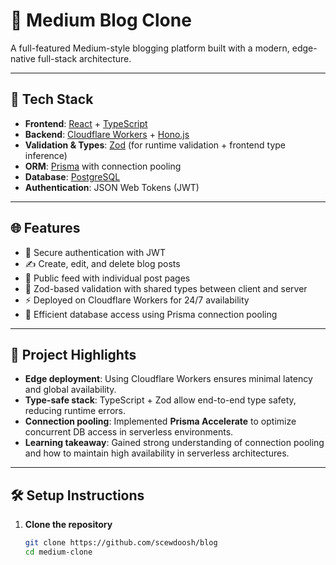 # 📰 Medium Blog Clone

A full-featured Medium-style blogging platform built with a modern, edge-native full-stack architecture.

---

## 🚀 Tech Stack

- **Frontend**: [React](https://react.dev/) + [TypeScript](https://www.typescriptlang.org/)
- **Backend**: [Cloudflare Workers](https://workers.cloudflare.com/) + [Hono.js](https://hono.dev/)
- **Validation & Types**: [Zod](https://zod.dev/) (for runtime validation + frontend type inference)
- **ORM**: [Prisma](https://www.prisma.io/) with connection pooling
- **Database**: [PostgreSQL](https://www.postgresql.org/)
- **Authentication**: JSON Web Tokens (JWT)

---

## 🌐 Features

- 🔐 Secure authentication with JWT
- ✍️ Create, edit, and delete blog posts
- 📖 Public feed with individual post pages
- 🧩 Zod-based validation with shared types between client and server
- ⚡ Deployed on Cloudflare Workers for 24/7 availability
- 🧵 Efficient database access using Prisma connection pooling

---

## 🎯 Project Highlights

- **Edge deployment**: Using Cloudflare Workers ensures minimal latency and global availability.
- **Type-safe stack**: TypeScript + Zod allow end-to-end type safety, reducing runtime errors.
- **Connection pooling**: Implemented **Prisma Accelerate** to optimize concurrent DB access in serverless environments.
- **Learning takeaway**: Gained strong understanding of connection pooling and how to maintain high availability in serverless architectures.

---

## 🛠️ Setup Instructions

1. **Clone the repository**
   ```bash
   git clone https://github.com/scewdoosh/blog
   cd medium-clone
